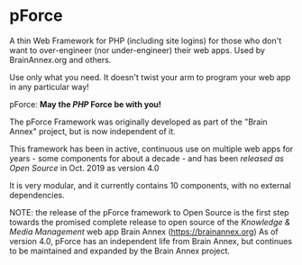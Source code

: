 # pForce
A thin Web Framework for PHP (including site logins) for those who don't want to over-engineer (nor under-engineer) their web apps.  Used by BrainAnnex.org and others.

Use only what you need.  It doesn't twist your arm to program your web app in any particular way!

pForce: **May the *PHP* Force be with you!**


The pForce Framework was originally developed as part of the "Brain Annex" project, but is now independent of it.

This framework has been in active, continuous use on multiple web apps for years - some components for about a decade - and has been *released as Open Source* in Oct. 2019 as version 4.0

It is very modular, and it currently contains 10 components, with no external dependencies.


NOTE: the release of the pForce framework to Open Source is the first step towards the promised complete release to open source of the *Knowledge & Media Management* web app Brain Annex (https://brainannex.org)  As of version 4.0, pForce has an independent life from Brain Annex, but continues to be maintained and expanded by the Brain Annex project.
